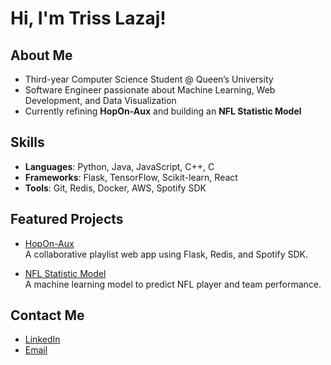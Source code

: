 # Hi, I'm Triss Lazaj!

## About Me
- Third-year Computer Science Student @ Queen’s University
- Software Engineer passionate about Machine Learning, Web Development, and Data Visualization
- Currently refining **HopOn-Aux** and building an **NFL Statistic Model**

## Skills
- **Languages**: Python, Java, JavaScript, C++, C
- **Frameworks**: Flask, TensorFlow, Scikit-learn, React
- **Tools**: Git, Redis, Docker, AWS, Spotify SDK

## Featured Projects
- [HopOn-Aux](https://github.com/chsky1600/hopon-aux)  
  A collaborative playlist web app using Flask, Redis, and Spotify SDK.

- [NFL Statistic Model](https://github.com/trisslazaj/NFL-Stats-Model)  
  A machine learning model to predict NFL player and team performance.

## Contact Me
- [LinkedIn](https://www.linkedin.com/in/trisslazaj/)  
- [Email](mailto:triss.lazaj@gmail.com)
